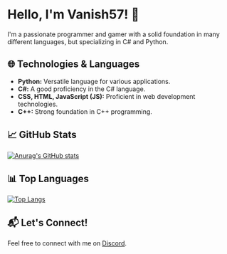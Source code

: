 # Hello, I'm Vanish57! 👋

I'm a passionate programmer and gamer with a solid foundation in many different languages, but specializing in C# and Python.

## 🌐 Technologies & Languages

- **Python:** Versatile language for various applications.
- **C#:** A good proficiency in the C# language.
- **CSS, HTML, JavaScript (JS):** Proficient in web development technologies.
- **C++:** Strong foundation in C++ programming.

## 📈 GitHub Stats

[![Anurag's GitHub stats](https://github-readme-stats.vercel.app/api?username=vanish57&show_icons=true&theme=radical)](https://github.com/anuraghazra/github-readme-stats)

## 📊 Top Languages

[![Top Langs](https://github-readme-stats.vercel.app/api/top-langs/?username=vanish57&layout=compact&theme=radical)](https://github.com/anuraghazra/github-readme-stats)

## 📬 Let's Connect!

Feel free to connect with me on [Discord](https://discordapp.com/users/vanish57.).
